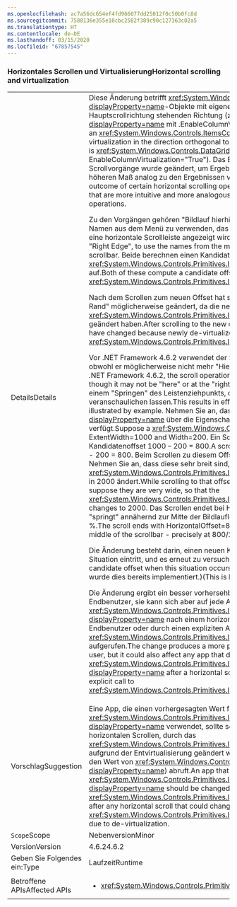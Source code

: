 ```yaml
---
ms.openlocfilehash: ac7a56dc654ef4fd966077dd25012f0c50b0fc8d
ms.sourcegitcommit: 7588136e355e10cbc2582f389c90c127363c02a5
ms.translationtype: HT
ms.contentlocale: de-DE
ms.lasthandoff: 03/15/2020
ms.locfileid: "67857545"
---
```

### <a name="horizontal-scrolling-and-virtualization"></a><span data-ttu-id="011d2-101">Horizontales Scrollen und Virtualisierung</span><span class="sxs-lookup"><span data-stu-id="011d2-101">Horizontal scrolling and virtualization</span></span>

|   |   |
|---|---|
|<span data-ttu-id="011d2-102">Details</span><span class="sxs-lookup"><span data-stu-id="011d2-102">Details</span></span>|<span data-ttu-id="011d2-103">Diese Änderung betrifft <xref:System.Windows.Controls.ItemsControl?displayProperty=name>-Objekte mit eigener Virtualisierung in der senkrecht zur Hauptscrollrichtung stehenden Richtung (z.B. <xref:System.Windows.Controls.DataGrid?displayProperty=name> mit .EnableColumnVirtualization=&quot;TRUE&quot;).</span><span class="sxs-lookup"><span data-stu-id="011d2-103">This change applies to an <xref:System.Windows.Controls.ItemsControl?displayProperty=name> that does its own virtualization in the direction orthogonal to the main scrolling direction (the chief example is <xref:System.Windows.Controls.DataGrid?displayProperty=name> with EnableColumnVirtualization=&quot;True&quot;).</span></span>  <span data-ttu-id="011d2-104">Das Ergebnis bestimmter horizontaler Scrollvorgänge wurde geändert, um Ergebnisse zu erzeugen, die intuitiver und in höheren Maß analog zu den Ergebnissen vergleichbarer vertikaler Vorgänge sind.</span><span class="sxs-lookup"><span data-stu-id="011d2-104">The outcome of certain horizontal scrolling operations has been changed to produce results that are more intuitive and more analogous to the results of comparable vertical operations.</span></span><p/><span data-ttu-id="011d2-105">Zu den Vorgängen gehören &quot;Bildlauf hierhin durchführen&quot; und &quot;Rechter Rand&quot;, um die Namen aus dem Menü zu verwenden, das durch Klicken mit der rechten Maustaste auf eine horizontale Scrollleiste angezeigt wird.</span><span class="sxs-lookup"><span data-stu-id="011d2-105">The operations include &quot;Scroll Here&quot; and &quot;Right Edge&quot;, to use the names from the menu obtained by right-clicking a horizontal scrollbar.</span></span>  <span data-ttu-id="011d2-106">Beide berechnen einen Kandidatenoffset und rufen <xref:System.Windows.Controls.Primitives.IScrollInfo.SetHorizontalOffset(System.Double)> auf.</span><span class="sxs-lookup"><span data-stu-id="011d2-106">Both of these compute a candidate offset and call <xref:System.Windows.Controls.Primitives.IScrollInfo.SetHorizontalOffset(System.Double)>.</span></span><p/><span data-ttu-id="011d2-107">Nach dem Scrollen zum neuen Offset hat sich die Definition von &quot;Hierhin&quot; oder &quot;Rechter Rand&quot; möglicherweise geändert, da die neuen entvirtualisierten Inhalte den Wert von <xref:System.Windows.Controls.Primitives.IScrollInfo.ExtentWidth?displayProperty=name> geändert haben.</span><span class="sxs-lookup"><span data-stu-id="011d2-107">After scrolling to the new offset, the notion of &quot;here&quot; or &quot;right edge&quot; may have changed because newly de-virtualized content has changed the value of <xref:System.Windows.Controls.Primitives.IScrollInfo.ExtentWidth?displayProperty=name>.</span></span><p/><span data-ttu-id="011d2-108">Vor .NET Framework 4.6.2 verwendet der Scrollvorgang einfach den Kandidatenoffset, obwohl er möglicherweise nicht mehr &quot;Hierhin&quot; oder &quot;Rechter Rand&quot; entspricht.</span><span class="sxs-lookup"><span data-stu-id="011d2-108">Prior to .NET Framework 4.6.2, the scroll operation simply uses the candidate offset, even though it may not be &quot;here&quot; or at the &quot;right edge&quot; any more.</span></span>  <span data-ttu-id="011d2-109">Dies führt zu Effekten wie einem &quot;Springen&quot; des Leistenziehpunkts, die sich am besten durch ein Beispiel veranschaulichen lassen.</span><span class="sxs-lookup"><span data-stu-id="011d2-109">This results in effects like &quot;bouncing&quot; the scroll thumb, best illustrated by example.</span></span> <span data-ttu-id="011d2-110">Nehmen Sie an, dass <xref:System.Windows.Controls.DataGrid?displayProperty=name> über die Eigenschaften „ExtentWidth=1000“ und „Width=200“ verfügt.</span><span class="sxs-lookup"><span data-stu-id="011d2-110">Suppose a <xref:System.Windows.Controls.DataGrid?displayProperty=name> has ExtentWidth=1000 and Width=200.</span></span>  <span data-ttu-id="011d2-111">Ein Scrollen zu &quot;Rechter Rand&quot; verwendet den Kandidatenoffset 1000 – 200 = 800.</span><span class="sxs-lookup"><span data-stu-id="011d2-111">A scroll to &quot;Right Edge&quot; uses candidate offset 1000 - 200 = 800.</span></span>  <span data-ttu-id="011d2-112">Beim Scrollen zu diesem Offset werden neue Spalten entvirtualisiert. Nehmen Sie an, dass diese sehr breit sind, sodass sich <xref:System.Windows.Controls.Primitives.IScrollInfo.ExtentWidth?displayProperty=name> in 2000 ändert.</span><span class="sxs-lookup"><span data-stu-id="011d2-112">While scrolling to that offset, new columns are de- virtualized; let's suppose they are very wide, so that the <xref:System.Windows.Controls.Primitives.IScrollInfo.ExtentWidth?displayProperty=name> changes to 2000.</span></span>  <span data-ttu-id="011d2-113">Das Scrollen endet bei HorizontalOffset=800, und der Ziehpunkt &quot;springt&quot; annähernd zur Mitte der Bildlaufleiste zurück – genau bei 800:2000 = 40 %.</span><span class="sxs-lookup"><span data-stu-id="011d2-113">The scroll ends with HorizontalOffset=800, and the thumb &quot;bounces&quot; back to near the middle of the scrollbar - precisely at 800/2000 = 40%.</span></span><p/><span data-ttu-id="011d2-114">Die Änderung besteht darin, einen neuen Kandidatenoffset zu berechnen, wenn diese Situation eintritt, und es erneut zu versuchen.</span><span class="sxs-lookup"><span data-stu-id="011d2-114">The change is to recompute a new candidate offset when this situation occurs, and try again.</span></span> <span data-ttu-id="011d2-115">(Beim vertikalen Scrollen wurde dies bereits implementiert.)</span><span class="sxs-lookup"><span data-stu-id="011d2-115">(This is how vertical scrolling works already.)</span></span> <p/><span data-ttu-id="011d2-116">Die Änderung ergibt ein besser vorhersehbares und intuitiveres Verhalten für den Endbenutzer, sie kann sich aber auf jede App auswirken, die auf den genauen Wert von <xref:System.Windows.Controls.Primitives.IScrollInfo.HorizontalOffset?displayProperty=name> nach einem horizontalen Scrollvorgang angewiesen ist, ob vom Endbenutzer oder durch einen expliziten Aufruf von <xref:System.Windows.Controls.Primitives.IScrollInfo.SetHorizontalOffset(System.Double)> aufgerufen.</span><span class="sxs-lookup"><span data-stu-id="011d2-116">The change produces a more predictable and intuitive experience for the end user, but it could also affect any app that depends on the exact value of <xref:System.Windows.Controls.Primitives.IScrollInfo.HorizontalOffset?displayProperty=name> after a horizontal scroll, whether invoked by the end user or by an explicit call to <xref:System.Windows.Controls.Primitives.IScrollInfo.SetHorizontalOffset(System.Double)>.</span></span>|
|<span data-ttu-id="011d2-117">Vorschlag</span><span class="sxs-lookup"><span data-stu-id="011d2-117">Suggestion</span></span>|<span data-ttu-id="011d2-118">Eine App, die einen vorhergesagten Wert für <xref:System.Windows.Controls.Primitives.IScrollInfo.HorizontalOffset?displayProperty=name> verwendet, sollte so geändert werden, dass sie nach jedem horizontalen Scrollen, durch das <xref:System.Windows.Controls.Primitives.IScrollInfo.ExtentWidth?displayProperty=name> aufgrund der Entvirtualisierung geändert werden könnte, den tatsächlichen Wert (und den Wert von <xref:System.Windows.Controls.Primitives.IScrollInfo.ExtentWidth?displayProperty=name>) abruft.</span><span class="sxs-lookup"><span data-stu-id="011d2-118">An app that uses a predicted value for <xref:System.Windows.Controls.Primitives.IScrollInfo.HorizontalOffset?displayProperty=name> should be changed to fetch the actual value (and the value of <xref:System.Windows.Controls.Primitives.IScrollInfo.ExtentWidth?displayProperty=name>) after any horizontal scroll that could change <xref:System.Windows.Controls.Primitives.IScrollInfo.ExtentWidth?displayProperty=name> due to de-virtualization.</span></span>|
|<span data-ttu-id="011d2-119">`Scope`</span><span class="sxs-lookup"><span data-stu-id="011d2-119">Scope</span></span>|<span data-ttu-id="011d2-120">Nebenversion</span><span class="sxs-lookup"><span data-stu-id="011d2-120">Minor</span></span>|
|<span data-ttu-id="011d2-121">Version</span><span class="sxs-lookup"><span data-stu-id="011d2-121">Version</span></span>|<span data-ttu-id="011d2-122">4.6.2</span><span class="sxs-lookup"><span data-stu-id="011d2-122">4.6.2</span></span>|
|<span data-ttu-id="011d2-123">Geben Sie Folgendes ein:</span><span class="sxs-lookup"><span data-stu-id="011d2-123">Type</span></span>|<span data-ttu-id="011d2-124">Laufzeit</span><span class="sxs-lookup"><span data-stu-id="011d2-124">Runtime</span></span>|
|<span data-ttu-id="011d2-125">Betroffene APIs</span><span class="sxs-lookup"><span data-stu-id="011d2-125">Affected APIs</span></span>|<ul><li><xref:System.Windows.Controls.Primitives.IScrollInfo?displayProperty=nameWithType></li></ul>|
